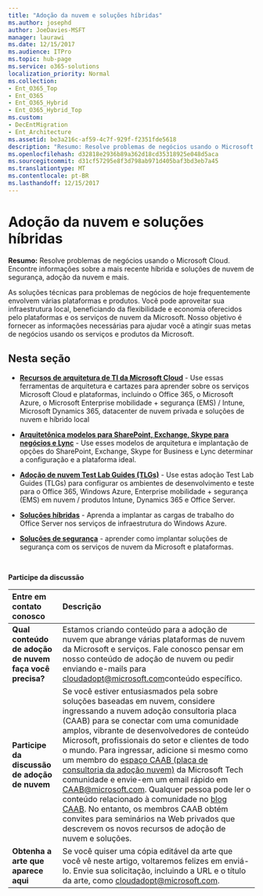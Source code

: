 ```yaml
---
title: "Adoção da nuvem e soluções híbridas"
ms.author: josephd
author: JoeDavies-MSFT
manager: laurawi
ms.date: 12/15/2017
ms.audience: ITPro
ms.topic: hub-page
ms.service: o365-solutions
localization_priority: Normal
ms.collection:
- Ent_O365_Top
- Ent_O365
- Ent_O365_Hybrid
- Ent_O365_Hybrid_Top
ms.custom:
- DecEntMigration
- Ent_Architecture
ms.assetid: be3a216c-af59-4c7f-929f-f2351fde5618
description: "Resumo: Resolve problemas de negócios usando o Microsoft Cloud. Encontre informações sobre a mais recente híbrida e soluções de nuvem de segurança, adoção da nuvem e mais."
ms.openlocfilehash: d32818e2936b89a362d18cd35318925e048d5aca
ms.sourcegitcommit: d31cf57295e8f3d798ab971d405baf3bd3eb7a45
ms.translationtype: MT
ms.contentlocale: pt-BR
ms.lasthandoff: 12/15/2017
---
```

# <a name="cloud-adoption-and-hybrid-solutions"></a>Adoção da nuvem e soluções híbridas

 **Resumo:** Resolve problemas de negócios usando o Microsoft Cloud. Encontre informações sobre a mais recente híbrida e soluções de nuvem de segurança, adoção da nuvem e mais.
  
As soluções técnicas para problemas de negócios de hoje frequentemente envolvem várias plataformas e produtos. Você pode aproveitar sua infraestrutura local, beneficiando da flexibilidade e economia oferecidos pelo plataformas e os serviços de nuvem da Microsoft. Nosso objetivo é fornecer as informações necessárias para ajudar você a atingir suas metas de negócios usando os serviços e produtos da Microsoft. 
  
## <a name="in-this-section"></a>Nesta seção

- **[Recursos de arquitetura de TI da Microsoft Cloud](microsoft-cloud-it-architecture-resources.md)** - Use essas ferramentas de arquitetura e cartazes para aprender sobre os serviços Microsoft Cloud e plataformas, incluindo o Office 365, o Microsoft Azure, o Microsoft Enterprise mobilidade + segurança (EMS) / Intune, Microsoft Dynamics 365, datacenter de nuvem privada e soluções de nuvem e híbrido local
    
- **[Arquitetônica modelos para SharePoint, Exchange, Skype para negócios e Lync](architectural-models-for-sharepoint-exchange-skype-for-business-and-lync.md)** - Use esses modelos de arquitetura e implantação de opções do SharePoint, Exchange, Skype for Business e Lync determinar a configuração e a plataforma ideal.
    
- **[Adoção de nuvem Test Lab Guides (TLGs)](cloud-adoption-test-lab-guides-tlgs.md)** - Use estas adoção Test Lab Guides (TLGs) para configurar os ambientes de desenvolvimento e teste para o Office 365, Windows Azure, Enterprise mobilidade + segurança (EMS) em nuvem / produtos Intune, Dynamics 365 e Office Server.
    
- **[Soluções híbridas](hybrid-solutions.md)** - Aprenda a implantar as cargas de trabalho do Office Server nos serviços de infraestrutura do Windows Azure.
    
- **[Soluções de segurança](security-solutions.md)** - aprender como implantar soluções de segurança com os serviços de nuvem da Microsoft e plataformas.

<br/>

**Participe da discussão**

|**Entre em contato conosco**|**Descrição**|
|:-----|:-----|
|**Qual conteúdo de adoção de nuvem faça você precisa?** <br/> |Estamos criando conteúdo para a adoção de nuvem que abrange várias plataformas de nuvem da Microsoft e serviços. Fale conosco pensar em nosso conteúdo de adoção de nuvem ou pedir enviando e-mails para [cloudadopt@microsoft.com](mailto:cloudadopt@microsoft.com?Subject=[Cloud%20Adoption%20Content%20Feedback]:%20)conteúdo específico.<br/> |
|**Participe da discussão de adoção de nuvem** <br/> |Se você estiver entusiasmados pela sobre soluções baseadas em nuvem, considere ingressando a nuvem adoção consultoria placa (CAAB) para se conectar com uma comunidade amplos, vibrante de desenvolvedores de conteúdo Microsoft, profissionais do setor e clientes de todo o mundo. Para ingressar, adicione si mesmo como um membro do [espaço CAAB (placa de consultoria da adoção nuvem)](https://aka.ms/caab) da Microsoft Tech comunidade e envie-em um email rápido em [CAAB@microsoft.com](mailto:caab@microsoft.com?Subject=I%20just%20joined%20the%20Cloud%20Adoption%20Advisory%20Board!). Qualquer pessoa pode ler o conteúdo relacionado à comunidade no [blog CAAB](https://blogs.technet.com/b/solutions_advisory_board/). No entanto, os membros CAAB obtém convites para seminários na Web privados que descrevem os novos recursos de adoção de nuvem e soluções.<br/> |
|**Obtenha a arte que aparece aqui** <br/> |Se você quiser uma cópia editável da arte que você vê neste artigo, voltaremos felizes em enviá-lo. Envie sua solicitação, incluindo a URL e o título da arte, como [cloudadopt@microsoft.com](mailto:cloudadopt@microsoft.com?subject=[Art%20Request]:%20).<br/> |
   

